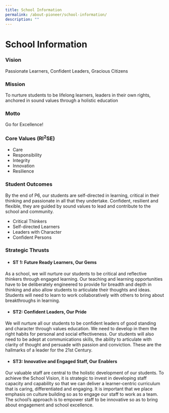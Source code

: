 ```yaml
---
title: School Information
permalink: /about-pioneer/school-information/
description: ""
---
```


# School Information 

### Vision
Passionate Learners, Confident Leaders, Gracious Citizens

### Mission

To nurture students to be lifelong learners, leaders in their own rights, anchored in sound values through a holistic education
### Motto
Go for Excellence!
### Core Values (RI<sup>2</sup>SE)
* Care 
* Responsibility
* Integrity
* Innovation
* Resilience

### Student Outcomes
By the end of P6, our students are self-directed in learning, critical in their thinking and passionate in all that they undertake. Confident, resilient and flexible, they are guided by sound values to lead and contribute to the school and community.
* Critical Thinkers
* Self-directed Learners
* Leaders with Character
* Confident Persons

### Strategic Thrusts
* #### ST 1: Future Ready Learners, Our Gems

As a school, we will nurture our students to be critical and reflective thinkers through engaged learning. Our teaching and learning opportunities have to be deliberately engineered to provide for breadth and depth in thinking and also allow students to articulate their thoughts and ideas. Students will need to learn to work collaboratively with others to bring about breakthroughs in learning. 

* #### ST2: Confident Leaders, Our Pride

We will nurture all our students to be confident leaders of good standing and character through values education. We need to develop in them the right habits for personal and social effectiveness. Our students will also need to be adept at communications skills, the ability to articulate with clarity of thought and persuade with passion and conviction. These are the hallmarks of a leader for the 21st Century.

* #### ST3: Innovative and Engaged Staff, Our Enablers

Our valuable staff are central to the holistic development of our students. To achieve the School Vision, it is strategic to invest in developing staff capacity and capability so that we can deliver a learner-centric curriculum that is caring, differentiated and engaging. It is important that we place emphasis on culture building so as to engage our staff to work as a team. The school’s approach is to empower staff to be innovative so as to bring about engagement and school excellence.